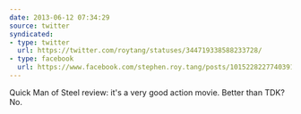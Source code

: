 ```yaml
---
date: 2013-06-12 07:34:29
source: twitter
syndicated:
- type: twitter
  url: https://twitter.com/roytang/statuses/344719338588233728/
- type: facebook
  url: https://www.facebook.com/stephen.roy.tang/posts/10152282277403912
---
```


Quick Man of Steel review: it's a very good action movie. Better than TDK? No.